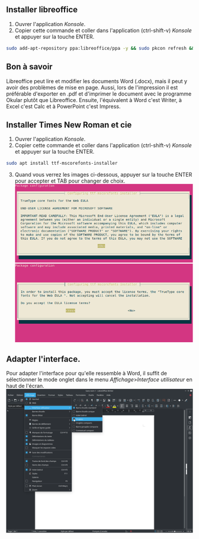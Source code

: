 ## Installer libreoffice
1. Ouvrer l'application _Konsole_.
2. Copier cette commande et coller dans l'application (ctrl-shift-v) _Konsole_ et appuyer sur la touche ENTER.

```bash
sudo add-apt-repository ppa:libreoffice/ppa -y && sudo pkcon refresh && sudo apt install libreoffice-kde5 libreoffice-writer libreoffice-impress libreoffice-calc mythes-fr libreoffice-l10n-fr libreoffice-help-fr
```

## Bon à savoir
Libreoffice peut lire et modifier les documents Word (.docx), mais il peut y avoir des problèmes de mise en page. Aussi, lors de l'impression il est préférable d'exporter en .pdf et d'imprimer le document avec le programme Okular plutôt que Libreoffice. Ensuite, l'équivalent à Word c'est Writer, à Excel c'est Calc et à PowerPoint c'est Impress.

## Installer Times New Roman et cie
1. Ouvrer l'application _Konsole_.
2. Copier cette commande et coller dans l'application (ctrl-shift-v) _Konsole_ et appuyer sur la touche ENTER.

```bash
sudo apt install ttf-mscorefonts-installer
```
3. Quand vous verrez les images ci-dessous, appuyer sur la touche ENTER pour accepter et TAB pour changer de choix.
![Image 1](../4/image/msfont1.png)
![Image 2](../4/image/msfont2.png)

## Adapter l'interface.
Pour adapter l'interface pour qu'elle ressemble à Word, il suffit de sélectionner le mode onglet dans le menu _Affichage_>_Interface utilisateur_ en haut de l'écran.
![changement interface](../4/image/changeaffichage.png)
